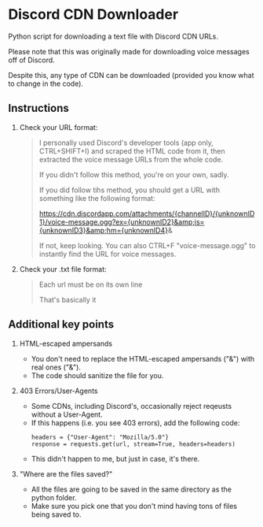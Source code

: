 # Discord CDN Downloader
Python script for downloading a text file with Discord CDN URLs.

Please note that this was originally made for downloading voice messages off of Discord.

Despite this, any type of CDN can be downloaded (provided you know what to change in the code).



## Instructions
1. Check your URL format:
   
   > I personally used Discord's developer tools (app only, CTRL+SHIFT+I) and scraped the HTML code from it, then extracted the voice message URLs from the whole code.
   >
   > If you didn't follow this method, you're on your own, sadly.
   >
   > If you did follow tihs method, you should get a URL with something like the following format:
   >
   > https://cdn.discordapp.com/attachments/{channelID}/{unknownID1}/voice-message.ogg?ex={unknownID2}&amp;is={unknownID3}&amp;hm={unknownID4}&amp;
   >
   > If not, keep looking. You can also CTRL+F "voice-message.ogg" to instantly find the URL for voice messages.

2. Check your .txt file format:

   > Each url must be on its own line
   > 
   > That's basically it



## Additional key points
1. HTML-escaped ampersands

   - You don't need to replace the HTML-escaped ampersands ("&amp;") with real ones ("&").
   - The code should sanitize the file for you.

2. 403 Errors/User-Agents

   - Some CDNs, including Discord's, occasionally reject reqeusts without a User-Agent.
   - If this happens (i.e. you see 403 errors), add the following code:
     ```
     headers = {"User-Agent": "Mozilla/5.0"}
     response = requests.get(url, stream=True, headers=headers)
     ```
   - This didn't happen to me, but just in case, it's there.

3. "Where are the files saved?"

   - All the files are going to be saved in the same directory as the python folder.
   - Make sure you pick one that you don't mind having tons of files being saved to.
